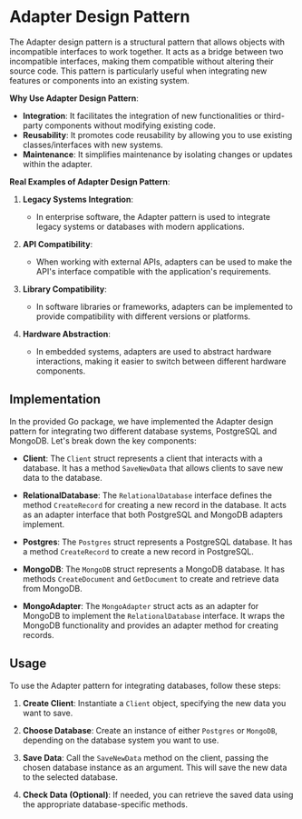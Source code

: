 # Adapter Design Pattern

The Adapter design pattern is a structural pattern that allows objects with incompatible interfaces to work together. It acts as a bridge between two incompatible interfaces, making them compatible without altering their source code. This pattern is particularly useful when integrating new features or components into an existing system.

**Why Use Adapter Design Pattern**:
- **Integration**: It facilitates the integration of new functionalities or third-party components without modifying existing code.
- **Reusability**: It promotes code reusability by allowing you to use existing classes/interfaces with new systems.
- **Maintenance**: It simplifies maintenance by isolating changes or updates within the adapter.

**Real Examples of Adapter Design Pattern**:

1. **Legacy Systems Integration**:
    - In enterprise software, the Adapter pattern is used to integrate legacy systems or databases with modern applications.

2. **API Compatibility**:
    - When working with external APIs, adapters can be used to make the API's interface compatible with the application's requirements.

3. **Library Compatibility**:
    - In software libraries or frameworks, adapters can be implemented to provide compatibility with different versions or platforms.

4. **Hardware Abstraction**:
    - In embedded systems, adapters are used to abstract hardware interactions, making it easier to switch between different hardware components.

## Implementation

In the provided Go package, we have implemented the Adapter design pattern for integrating two different database systems, PostgreSQL and MongoDB. Let's break down the key components:

- **Client**: The `Client` struct represents a client that interacts with a database. It has a method `SaveNewData` that allows clients to save new data to the database.

- **RelationalDatabase**: The `RelationalDatabase` interface defines the method `CreateRecord` for creating a new record in the database. It acts as an adapter interface that both PostgreSQL and MongoDB adapters implement.

- **Postgres**: The `Postgres` struct represents a PostgreSQL database. It has a method `CreateRecord` to create a new record in PostgreSQL.

- **MongoDB**: The `MongoDB` struct represents a MongoDB database. It has methods `CreateDocument` and `GetDocument` to create and retrieve data from MongoDB.

- **MongoAdapter**: The `MongoAdapter` struct acts as an adapter for MongoDB to implement the `RelationalDatabase` interface. It wraps the MongoDB functionality and provides an adapter method for creating records.

## Usage

To use the Adapter pattern for integrating databases, follow these steps:

1. **Create Client**: Instantiate a `Client` object, specifying the new data you want to save.

2. **Choose Database**: Create an instance of either `Postgres` or `MongoDB`, depending on the database system you want to use.

3. **Save Data**: Call the `SaveNewData` method on the client, passing the chosen database instance as an argument. This will save the new data to the selected database.

4. **Check Data (Optional)**: If needed, you can retrieve the saved data using the appropriate database-specific methods.
